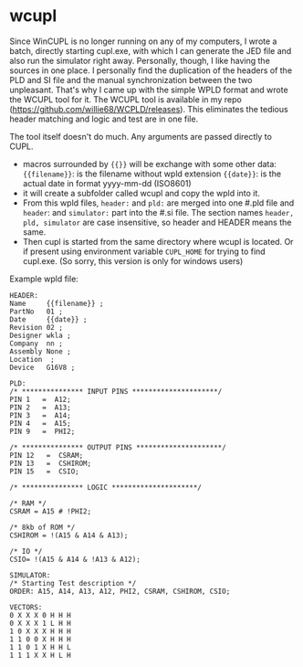# wcupl

Since WinCUPL is no longer running on any of my computers, I wrote a batch, directly starting cupl.exe, with which I can generate the JED file and also run the simulator right away. Personally, though, I like having the sources in one place. I personally find the duplication of the headers of the PLD and SI file and the manual synchronization between the two unpleasant. That's why I came up with the simple WPLD format and wrote the WCUPL tool for it. The WCUPL tool is available in my repo (https://github.com/willie68/WCPLD/releases). This eliminates the tedious header matching and logic and test are in one file. 

The tool itself doesn't do much. Any arguments are passed directly to CUPL. 

- macros surrounded by `{{}}` will be exchange with some other data:
  `{{filename}}`: is the filename without wpld extension
  `{{date}}`: is the actual date in format yyyy-mm-dd (ISO8601)
- it will create a subfolder called wcupl and copy the wpld into it. 
- From this wpld files, `header:` and `pld:` are merged into one #.pld file and `header`: and `simulator:` part into the #.si file.  The section names `header, pld, simulator` are case insensitive, so header and HEADER means the same.
- Then cupl is started from the same directory where wcupl is located. Or if present using environment variable `CUPL_HOME` for trying to find cupl.exe. (So sorry, this version is only for windows users)



Example wpld file:

```wpld
HEADER:
Name     {{filename}} ;
PartNo   01 ;
Date     {{date}} ;
Revision 02 ;
Designer wkla ;
Company  nn ;
Assembly None ;
Location  ;
Device   G16V8 ;

PLD:
/* *************** INPUT PINS *********************/
PIN 1   =  A12; 
PIN 2   =  A13;
PIN 3   =  A14;
PIN 4   =  A15;
PIN 9   =  PHI2;

/* *************** OUTPUT PINS *********************/
PIN 12   =  CSRAM;
PIN 13   =  CSHIROM;
PIN 15   =  CSIO;

/* *************** LOGIC *********************/

/* RAM */
CSRAM = A15 # !PHI2;

/* 8kb of ROM */
CSHIROM = !(A15 & A14 & A13);

/* IO */
CSIO= !(A15 & A14 & !A13 & A12);

SIMULATOR:
/* Starting Test description */
ORDER: A15, A14, A13, A12, PHI2, CSRAM, CSHIROM, CSIO; 

VECTORS:
0 X X X 0 H H H 
0 X X X 1 L H H 
1 0 X X X H H H 
1 1 0 0 X H H H 
1 1 0 1 X H H L 
1 1 1 X X H L H 

```

